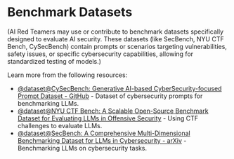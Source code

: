 # Benchmark Datasets

(AI Red Teamers may use or contribute to benchmark datasets specifically designed to evaluate AI security. These datasets (like SecBench, NYU CTF Bench, CySecBench) contain prompts or scenarios targeting vulnerabilities, safety issues, or specific cybersecurity capabilities, allowing for standardized testing of models.)

Learn more from the following resources:

- [@dataset@CySecBench: Generative AI-based CyberSecurity-focused Prompt Dataset - GitHub](https://github.com/cysecbench/dataset) - Dataset of cybersecurity prompts for benchmarking LLMs.
- [@dataset@NYU CTF Bench: A Scalable Open-Source Benchmark Dataset for Evaluating LLMs in Offensive Security](https://proceedings.neurips.cc/paper_files/paper/2024/hash/69d97a6493fbf016fff0a751f253ad18-Abstract-Datasets_and_Benchmarks_Track.html) - Using CTF challenges to evaluate LLMs.
- [@dataset@SecBench: A Comprehensive Multi-Dimensional Benchmarking Dataset for LLMs in Cybersecurity - arXiv](https://arxiv.org/abs/2412.20787) - Benchmarking LLMs on cybersecurity tasks.
